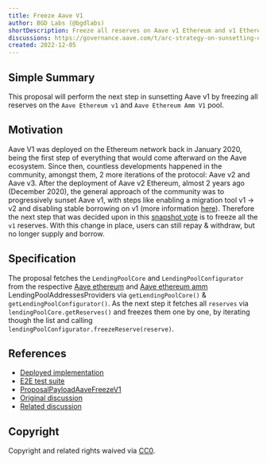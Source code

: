 ```yaml
---
title: Freeze Aave V1
author: BGD Labs (@bgdlabs)
shortDescription: Freeze all reserves on Aave v1 Ethereum and v1 Ethereum AMM
discussions: https://governance.aave.com/t/arc-strategy-on-sunsetting-of-aave-v1/9450
created: 2022-12-05
---
```


## Simple Summary

This proposal will perform the next step in sunsetting Aave v1 by freezing all reserves on the `Aave Ethereum v1` and `Aave Ethereum Amm V1` pool.

## Motivation

Aave V1 was deployed on the Ethereum network back in January 2020, being the first step of everything that would come afterward on the Aave ecosystem. Since then, countless developments happened in the community, amongst them, 2 more iterations of the protocol: Aave v2 and Aave v3.
After the deployment of Aave v2 Ethereum, almost 2 years ago (December 2020), the general approach of the community was to progressively sunset Aave v1, with steps like enabling a migration tool v1 → v2 and disabling stable borrowing on v1 (more information [here](https://governance.aave.com/t/aave-protocol-v1-v2-migration-tool-and-transition-plan/2053)).
Therefore the next step that was decided upon in this [snapshot vote](https://snapshot.org/#/aave.eth/proposal/0xe4d1c311dcd4a4e392e0333494d3aac8a2521071097e85eeedc34994fa6ed72e) is to freeze all the `v1` reserves.
With this change in place, users can still repay & withdraw, but no longer supply and borrow.

## Specification

The proposal fetches the `LendingPoolCore` and `LendingPoolConfigurator` from the respective [Aave ethereum](https://etherscan.io/address/0x24a42fD28C976A61Df5D00D0599C34c4f90748c8) and [Aave ethereum amm](https://etherscan.io/address/0x7fd53085B9A29D236235D6FC593b47C9C33429F1) LendingPoolAddressesProviders via `getLendingPoolCore()` & `getLendingPoolConfigurator()`.
As the next step it fetches all `reserves` via `lendingPoolCore.getReserves()` and freezes them one by one, by iterating though the list and calling `lendingPoolConfigurator.freezeReserve(reserve)`.

## References

- [Deployed implementation](https://etherscan.io/address/0x6f02253c80a041a773efa35c98d4bc14a0f6ef9e#code)
- [E2E test suite](https://github.com/bgd-labs/aave-proposal-freeze-v1/blob/master/tests/ProposalPayloadAaveFreezeV1.t.sol)
- [ProposalPayloadAaveFreezeV1](https://github.com/bgd-labs/aave-proposal-freeze-v1/blob/master/src/contracts/ProposalPayloadAaveFreezeV1.sol)
- [Original discussion](https://governance.aave.com/t/arc-strategy-on-sunsetting-of-aave-v1/9450)
- [Related discussion](https://governance.aave.com/t/arfc-aave-dao-policy-change-halt-listings-on-all-aave-v1-v2-non-permissioned-deployments/10831/6)

## Copyright

Copyright and related rights waived via [CC0](https://creativecommons.org/publicdomain/zero/1.0/).
